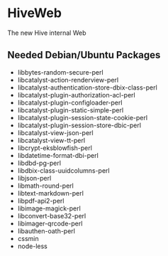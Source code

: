 # HiveWeb
The new Hive internal Web

## Needed Debian/Ubuntu Packages
* libbytes-random-secure-perl
* libcatalyst-action-renderview-perl
* libcatalyst-authentication-store-dbix-class-perl
* libcatalyst-plugin-authorization-acl-perl
* libcatalyst-plugin-configloader-perl
* libcatalyst-plugin-static-simple-perl
* libcatalyst-plugin-session-state-cookie-perl
* libcatalyst-plugin-session-store-dbic-perl
* libcatalyst-view-json-perl
* libcatalyst-view-tt-perl
* libcrypt-eksblowfish-perl
* libdatetime-format-dbi-perl
* libdbd-pg-perl
* libdbix-class-uuidcolumns-perl
* libjson-perl
* libmath-round-perl
* libtext-markdown-perl
* libpdf-api2-perl
* libimage-magick-perl
* libconvert-base32-perl
* libimager-qrcode-perl
* libauthen-oath-perl
* cssmin
* node-less
